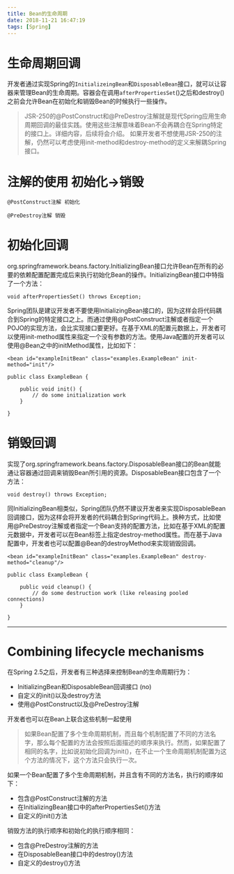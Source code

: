 ```yaml
---
title: Bean的生命周期
date: 2018-11-21 16:47:19
tags: [Spring]
---
```


# 生命周期回调
开发者通过实现Spring的`InitializeingBean`和`DisposableBean`接口，就可以让容器来管理Bean的生命周期。容器会在调用`afterPropertiesSet`()之后和destroy()之前会允许Bean在初始化和销毁Bean的时候执行一些操作。

>JSR-250的@PostConstruct和@PreDestroy注解就是现代Spring应用生命周期回调的最佳实践。使用这些注解意味着Bean不会再耦合在Spring特定的接口上。详细内容，后续将会介绍。 如果开发者不想使用JSR-250的注解，仍然可以考虑使用init-method和destroy-method的定义来解耦Spring接口。

<!--more-->

# 注解的使用 初始化->销毁

```
@PostConstruct注解 初始化

@PreDestroy注解 销毁
```

# 初始化回调

org.springframework.beans.factory.InitializingBean接口允许Bean在所有的必要的依赖配置配置完成后来执行初始化Bean的操作。InitializingBean接口中特指了一个方法：

`void afterPropertiesSet() throws Exception;`

Spring团队是建议开发者不要使用InitializingBean接口的，因为这样会将代码耦合到Spring的特定接口之上。而通过使用@PostConstruct注解或者指定一个POJO的实现方法，会比实现接口要更好。在基于XML的配置元数据上，开发者可以使用init-method属性来指定一个没有参数的方法。使用Java配置的开发者可以使用@Bean之中的initMethod属性，比如如下：

```
<bean id="exampleInitBean" class="examples.ExampleBean" init-method="init"/>
```

```
public class ExampleBean {

    public void init() {
        // do some initialization work
    }

}
```

# 销毁回调

实现了org.springframework.beans.factory.DisposableBean接口的Bean就能通让容器通过回调来销毁Bean所引用的资源。DisposableBean接口包含了一个方法：

```
void destroy() throws Exception;
```

同InitializingBean相类似，Spring团队仍然不建议开发者来实现DisposableBean回调接口，因为这样会将开发者的代码耦合到Spring代码上。换种方式，比如使用@PreDestroy注解或者指定一个Bean支持的配置方法，比如在基于XML的配置元数据中，开发者可以在Bean标签上指定destroy-method属性。而在基于Java配置中，开发者也可以配置@Bean的destroyMethod来实现销毁回调。

```
<bean id="exampleInitBean" class="examples.ExampleBean" destroy-method="cleanup"/>
```

```
public class ExampleBean {

    public void cleanup() {
        // do some destruction work (like releasing pooled connections)
    }

}
```

---

# Combining lifecycle mechanisms

在Spring 2.5之后，开发者有三种选择来控制Bean的生命周期行为：   
 
*  InitializingBean和DisposableBean回调接口   (no)
*  自定义的init()以及destroy方法  
*  使用@PostConstruct以及@PreDestroy注解  


开发者也可以在Bean上联合这些机制一起使用

>如果Bean配置了多个生命周期机制，而且每个机制配置了不同的方法名字，那么每个配置的方法会按照后面描述的顺序来执行。然而，如果配置了相同的名字，比如说初始化回调为init()，在不止一个生命周期机制配置为这个方法的情况下，这个方法只会执行一次。


如果一个Bean配置了多个生命周期机制，并且含有不同的方法名，执行的顺序如下：  

* 包含@PostConstruct注解的方法
* 在InitializingBean接口中的afterPropertiesSet()方法
* 自定义的init()方法


销毁方法的执行顺序和初始化的执行顺序相同：

* 包含@PreDestroy注解的方法
* 在DisposableBean接口中的destroy()方法
* 自定义的destroy()方法




